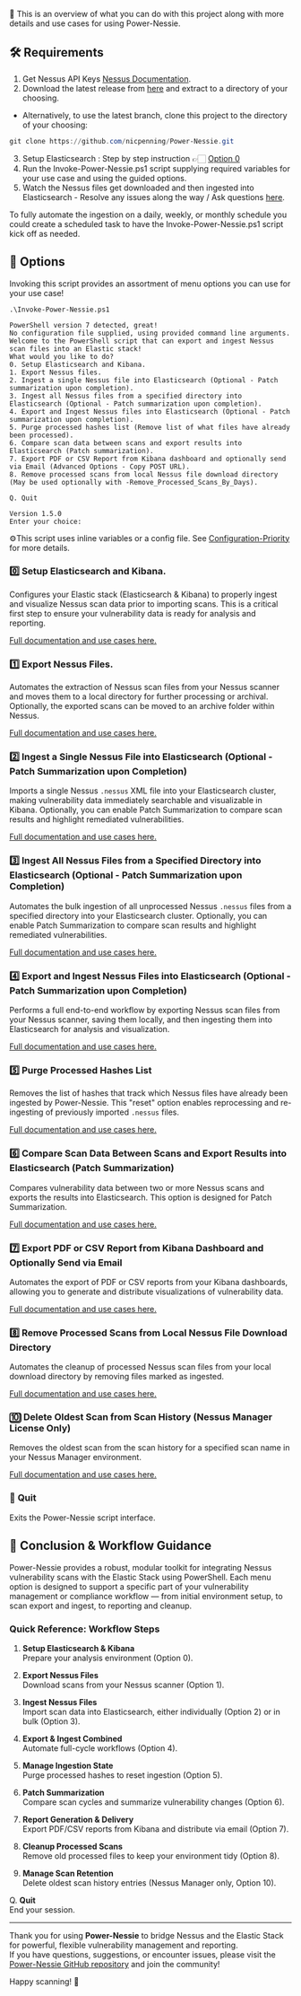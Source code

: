 💫 This is an overview of what you can do with this project along with more details and use cases for using Power-Nessie.

## 🛠️ Requirements
1. Get Nessus API Keys [Nessus Documentation](https://docs.tenable.com/nessus/Content/GenerateAnAPIKey.htm).
2. Download the latest release from [here](https://github.com/nicpenning/Power-Nessie/releases/latest) and extract to a directory of your choosing.
- Alternatively, to use the latest branch, clone this project to the directory of your choosing: 
```PowerShell
git clone https://github.com/nicpenning/Power-Nessie.git
```
3. Setup Elasticsearch : Step by step instruction 👉🏻 [Option 0](https://github.com/nicpenning/Power-Nessie/wiki/%F0%9F%93%96-Overview#0%EF%B8%8F%E2%83%A3-setup-elasticsearch-and-kibana)
4. Run the Invoke-Power-Nessie.ps1 script supplying required variables for your use case and using the guided options.
5. Watch the Nessus files get downloaded and then ingested into Elasticsearch - Resolve any issues along the way / Ask questions [here](https://github.com/nicpenning/Power-Nessie/discussions).

To fully automate the ingestion on a daily, weekly, or monthly schedule you could create a scheduled task to have the Invoke-Power-Nessie.ps1 script kick off as needed.

## 📃 Options
Invoking this script provides an assortment of menu options you can use for your use case!

```
.\Invoke-Power-Nessie.ps1

PowerShell version 7 detected, great!
No configuration file supplied, using provided command line arguments.
Welcome to the PowerShell script that can export and ingest Nessus scan files into an Elastic stack!
What would you like to do?
0. Setup Elasticsearch and Kibana.
1. Export Nessus files.
2. Ingest a single Nessus file into Elasticsearch (Optional - Patch summarization upon completion).
3. Ingest all Nessus files from a specified directory into Elasticsearch (Optional - Patch summarization upon completion).
4. Export and Ingest Nessus files into Elasticsearch (Optional - Patch summarization upon completion).
5. Purge processed hashes list (Remove list of what files have already been processed).
6. Compare scan data between scans and export results into Elasticsearch (Patch summarization).
7. Export PDF or CSV Report from Kibana dashboard and optionally send via Email (Advanced Options - Copy POST URL).
8. Remove processed scans from local Nessus file download directory (May be used optionally with -Remove_Processed_Scans_By_Days).

Q. Quit

Version 1.5.0
Enter your choice:
```

⚙️This script uses inline variables or a config file. See [Configuration-Priority](https://github.com/nicpenning/Power-Nessie/blob/main/documentation/Configuration-Priority.md) for more details.

### 0️⃣ **Setup Elasticsearch and Kibana.**

Configures your Elastic stack (Elasticsearch & Kibana) to properly ingest and visualize Nessus scan data prior to importing scans. This is a critical first step to ensure your vulnerability data is ready for analysis and reporting.

[Full documentation and use cases here.](./documenation/Option-0.md)

### 1️⃣ **Export Nessus Files.**

Automates the extraction of Nessus scan files from your Nessus scanner and moves them to a local directory for further processing or archival. Optionally, the exported scans can be moved to an archive folder within Nessus.

[Full documentation and use cases here.](./documenation/Option-1.md)

### 2️⃣ **Ingest a Single Nessus File into Elasticsearch (Optional - Patch Summarization upon Completion)**

Imports a single Nessus `.nessus` XML file into your Elasticsearch cluster, making vulnerability data immediately searchable and visualizable in Kibana. Optionally, you can enable Patch Summarization to compare scan results and highlight remediated vulnerabilities.

[Full documentation and use cases here.](./documenation/Option-2.md)

### 3️⃣ **Ingest All Nessus Files from a Specified Directory into Elasticsearch (Optional - Patch Summarization upon Completion)**

Automates the bulk ingestion of all unprocessed Nessus `.nessus` files from a specified directory into your Elasticsearch cluster. Optionally, you can enable Patch Summarization to compare scan results and highlight remediated vulnerabilities.

[Full documentation and use cases here.](./documenation/Option-3.md)

### 4️⃣ **Export and Ingest Nessus Files into Elasticsearch (Optional - Patch Summarization upon Completion)**

Performs a full end-to-end workflow by exporting Nessus scan files from your Nessus scanner, saving them locally, and then ingesting them into Elasticsearch for analysis and visualization.

[Full documentation and use cases here.](./documenation/Option-4.md)

### 5️⃣ **Purge Processed Hashes List**

Removes the list of hashes that track which Nessus files have already been ingested by Power-Nessie. This "reset" option enables reprocessing and re-ingesting of previously imported `.nessus` files.

[Full documentation and use cases here.](./documenation/Option-5.md)

### 6️⃣ **Compare Scan Data Between Scans and Export Results into Elasticsearch (Patch Summarization)**

Compares vulnerability data between two or more Nessus scans and exports the results into Elasticsearch. This option is designed for Patch Summarization.

[Full documentation and use cases here.](./documenation/Option-6.md)

### 7️⃣ **Export PDF or CSV Report from Kibana Dashboard and Optionally Send via Email**

Automates the export of PDF or CSV reports from your Kibana dashboards, allowing you to generate and distribute visualizations of vulnerability data.

[Full documentation and use cases here.](./documenation/Option-7.md)

### 8️⃣ **Remove Processed Scans from Local Nessus File Download Directory**

Automates the cleanup of processed Nessus scan files from your local download directory by removing files marked as ingested.

[Full documentation and use cases here.](./documenation/Option-8.md)

### 🔟 **Delete Oldest Scan from Scan History (Nessus Manager License Only)**

Removes the oldest scan from the scan history for a specified scan name in your Nessus Manager environment.

[Full documentation and use cases here.](./documenation/Option-10.md)

### 🚫 **Quit**

Exits the Power-Nessie script interface.

## 🎉 Conclusion & Workflow Guidance

Power-Nessie provides a robust, modular toolkit for integrating Nessus vulnerability scans with the Elastic Stack using PowerShell. Each menu option is designed to support a specific part of your vulnerability management or compliance workflow — from initial environment setup, to scan export and ingest, to reporting and cleanup.

### Quick Reference: Workflow Steps

1. **Setup Elasticsearch & Kibana**  
   Prepare your analysis environment (Option 0).

2. **Export Nessus Files**  
   Download scans from your Nessus scanner (Option 1).

3. **Ingest Nessus Files**  
   Import scan data into Elasticsearch, either individually (Option 2) or in bulk (Option 3).

4. **Export & Ingest Combined**  
   Automate full-cycle workflows (Option 4).

5. **Manage Ingestion State**  
   Purge processed hashes to reset ingestion (Option 5).

6. **Patch Summarization**  
   Compare scan cycles and summarize vulnerability changes (Option 6).

7. **Report Generation & Delivery**  
   Export PDF/CSV reports from Kibana and distribute via email (Option 7).

8. **Cleanup Processed Scans**  
   Remove old processed files to keep your environment tidy (Option 8).

10. **Manage Scan Retention**  
    Delete oldest scan history entries (Nessus Manager only, Option 10).

Q. **Quit**  
   End your session.

---

Thank you for using **Power-Nessie** to bridge Nessus and the Elastic Stack for powerful, flexible vulnerability management and reporting.  
If you have questions, suggestions, or encounter issues, please visit the [Power-Nessie GitHub repository](https://github.com/nicpenning/Power-Nessie) and join the community!

Happy scanning! 🚀
